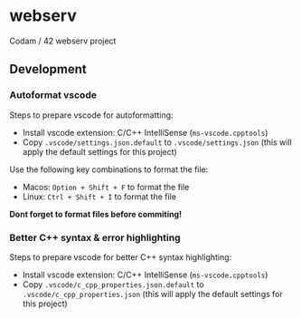 # webserv
Codam / 42 webserv project

## Development
### Autoformat vscode

Steps to prepare vscode for autoformatting:
- Install vscode extension: C/C++ IntelliSense (`ms-vscode.cpptools`)
- Copy `.vscode/settings.json.default` to `.vscode/settings.json` (this will apply the default settings for this project)

Use the following key combinations to format the file:
- Macos: `Option + Shift + F` to format the file
- Linux: `Ctrl + Shift + I` to format the file

**Dont forget to format files before commiting!**

### Better C++ syntax & error highlighting
Steps to prepare vscode for better C++ syntax highlighting:
- Install vscode extension: C/C++ IntelliSense (`ms-vscode.cpptools`)
- Copy `.vscode/c_cpp_properties.json.default` to `.vscode/c_cpp_properties.json` (this will apply the default settings for this project)
